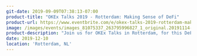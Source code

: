```yaml
---
git-date: 2019-09-09T07:38:13-07:00
product-title: "OKEx Talks 2019 - Rotterdam: Making Sense of DeFi"
product-url: https://www.eventbrite.com/e/okex-talks-2019-rotterdam-making-sense-of-defi-tickets-80805761207
image: /images/events/images_81075337_263795996827_1_original.20191114-101843.jpeg
product-description: "Join us for OKEx Talks in Rotterdam, for this DeFi themed event in one of the most innovative cities in Europe."  
date: 2019-12-10
location: 'Rotterdam, NL'
---
```

